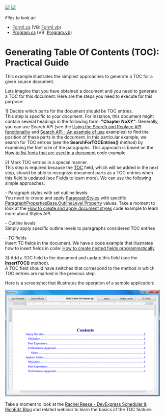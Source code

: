 <!-- default badges list -->
[![](https://img.shields.io/badge/Open_in_DevExpress_Support_Center-FF7200?style=flat-square&logo=DevExpress&logoColor=white)](https://supportcenter.devexpress.com/ticket/details/E4138)
[![](https://img.shields.io/badge/📖_How_to_use_DevExpress_Examples-e9f6fc?style=flat-square)](https://docs.devexpress.com/GeneralInformation/403183)
<!-- default badges end -->
<!-- default file list -->
*Files to look at*:

* [Form1.cs](./CS/Form1.cs) (VB: [Form1.vb](./VB/Form1.vb))
* [Program.cs](./CS/Program.cs) (VB: [Program.vb](./VB/Program.vb))
<!-- default file list end -->
# Generating Table Of Contents (TOC): Practical Guide


<p>This example illustrates the simplest approaches to generate a TOC for a given source document.</p><p>Lets imagine that you have obtained a document and you need to generate a TOC for this document. Here are the steps you need to execute for this purpose:</p><p>1) Decide which parts for the document should be TOC entries.<br />
This step is specific to your document. For instance, this document might contain several headings in the following form: <strong>"Chapter NoXY"</strong>. Generally, you can use Search API (see the <a href="https://www.devexpress.com/Support/Center/p/E1677">Using the Search and Replace API functionality</a> and <a href="https://www.devexpress.com/Support/Center/p/E3147">Search API - An example of use</a> examples) to find the position of these parts in the document. In this particular example, we search for TOC entries (see the <strong>SearchForTOCEntries()</strong> method) by examining the font size of the paragraphs. This approach is based on the <a href="https://www.devexpress.com/Support/Center/p/E4011">How to list fonts that are used in a document</a> code example.</p><p>2) Mark TOC entries in a special manner.<br />
This step is required because the <a href="http://documentation.devexpress.com/#WindowsForms/CustomDocument9718"><u>TOC</u></a> field, which will be added in the next step, should be able to recognize document parts as a TOC entries when this field is updated (see <a href="http://documentation.devexpress.com/#WindowsForms/CustomDocument11166"><u>Fields</u></a> to learn more). We can use the following simple approaches:</p><p>- Paragraph styles with set outline levels<br />
You need to create and apply <a href="http://documentation.devexpress.com/#CoreLibraries/clsDevExpressXtraRichEditAPINativeParagraphStyletopic"><u>ParagraphStyles</u></a> with specific <a href="http://documentation.devexpress.com/#CoreLibraries/DevExpressXtraRichEditAPINativeParagraphPropertiesBase_OutlineLeveltopic"><u>ParagraphPropertiesBase.OutlineLevel Property</u></a> values. Take a moment to look at the <a href="https://www.devexpress.com/Support/Center/p/E2670">How to create and apply document styles</a> code example to learn more about Styles API.</p><p>- Outline levels<br />
Simply apply specific outline levels to paragraphs considered TOC entries</p><p>- <a href="http://documentation.devexpress.com/#WindowsForms/CustomDocument9719"><u>TC</u></a> fields<br />
Insert TC fields in the document. We have a code example that illustrates how to insert fields in code: <a href="https://www.devexpress.com/Support/Center/p/E4004">How to create nested fields programmatically</a></p><p>3) Add a TOC field to the document and update this field (see the <strong>InsertTOC()</strong> method).<br />
A TOC field should have switches that correspond to the method in which TOC entries are marked in the previous step.</p><p>Here is a screenshot that illustrates the operation of a sample application:</p><p><img src="https://raw.githubusercontent.com/DevExpress-Examples/generating-table-of-contents-toc-practical-guide-e4138/13.1.4+/media/749fff65-90c8-431f-96aa-418ff8788b8d.png"></p><p>Take a moment to look at the <a href="http://community.devexpress.com/blogs/rachelreese/archive/2011/08/25/rich-text-editor-table-of-contents.aspx"><u>Rachel Reese - DevExpress Scheduler & RichEdit Blog</u></a> and related webinar to learn the basics of the TOC feature.</p>

<br/>


